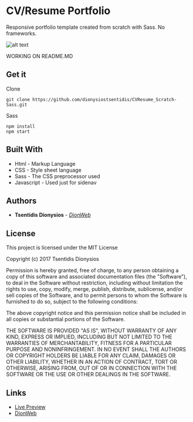 # CV/Resume Portfolio
Responsive portfolio template created from scratch with Sass. No frameworks.

![alt text](https://raw.githubusercontent.com/dionysiostsentidis/CVResume_Scratch-Sass/master/src/images/mockup.jpg)

WORKING ON README.MD

## Get it
Clone
```
git clone https://github.com/dionysiostsentidis/CVResume_Scratch-Sass.git
```

Sass
```
npm install
npm start
```

## Built With

* Html - Markup Language
* CSS - Style sheet language
* Sass - The CSS preprocessor used
* Javascript - Used just for sidenav

## Authors

* **Tsentidis Dionysios** - *[DionWeb](http://www.dionweb.me/)*

## License

This project is licensed under the MIT License

Copyright (c) 2017 Tsentidis Dionysios

Permission is hereby granted, free of charge, to any person obtaining a copy of this software and associated documentation files (the "Software"), to deal in the Software without restriction, including without limitation the rights to use, copy, modify, merge, publish, distribute, sublicense, and/or sell copies of the Software, and to permit persons to whom the Software is furnished to do so, subject to the following conditions:

The above copyright notice and this permission notice shall be included in all copies or substantial portions of the Software.

THE SOFTWARE IS PROVIDED "AS IS", WITHOUT WARRANTY OF ANY KIND, EXPRESS OR IMPLIED, INCLUDING BUT NOT LIMITED TO THE WARRANTIES OF MERCHANTABILITY, FITNESS FOR A PARTICULAR PURPOSE AND NONINFRINGEMENT. IN NO EVENT SHALL THE AUTHORS OR COPYRIGHT HOLDERS BE LIABLE FOR ANY CLAIM, DAMAGES OR OTHER LIABILITY, WHETHER IN AN ACTION OF CONTRACT, TORT OR OTHERWISE, ARISING FROM, OUT OF OR IN CONNECTION WITH THE SOFTWARE OR THE USE OR OTHER DEALINGS IN THE SOFTWARE.

## Links
* [Live Preview](https://dionysiostsentidis.github.io/CVResume_Scratch-Sass/) 
* [DionWeb](http://www.dionweb.me/)
